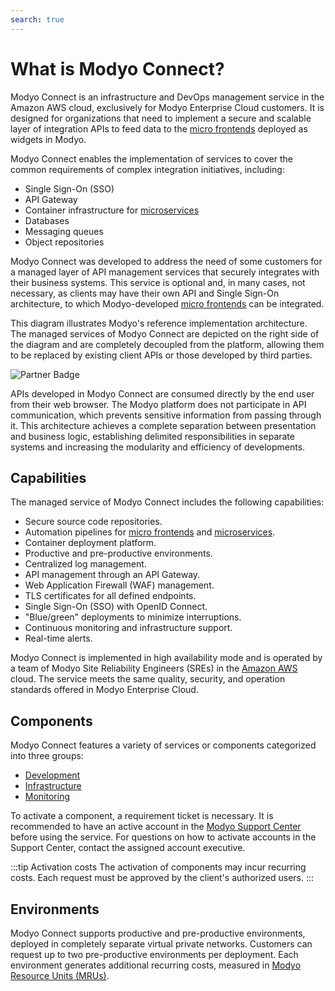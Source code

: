 ```yaml
---
search: true
---
```

# What is Modyo Connect?

Modyo Connect is an infrastructure and DevOps management service in the Amazon AWS cloud, exclusively for Modyo Enterprise Cloud customers. It is designed for organizations that need to implement a secure and scalable layer of integration APIs to feed data to the [micro frontends](/en/architecture/patterns/micro-frontend) deployed as widgets in Modyo.

Modyo Connect enables the implementation of services to cover the common requirements of complex integration initiatives, including:

 - Single Sign-On (SSO)
 - API Gateway
- Container infrastructure for [microservices](/en/architecture/patterns/microservice)
- Databases
- Messaging queues
- Object repositories

Modyo Connect was developed to address the need of some customers for a managed layer of API management services that securely integrates with their business systems. This service is optional and, in many cases, not necessary, as clients may have their own API and Single Sign-On architecture, to which Modyo-developed [micro frontends](/en/architecture/patterns/micro-frontend) can be integrated.

This diagram illustrates Modyo's reference implementation architecture. The managed services of Modyo Connect are depicted on the right side of the diagram and are completely decoupled from the platform, allowing them to be replaced by existing client APIs or those developed by third parties.

<img src="/assets/img/infrastructure/reference_architecture.png" alt="Partner Badge" />

APIs developed in Modyo Connect are consumed directly by the end user from their web browser. The Modyo platform does not participate in API communication, which prevents sensitive information from passing through it. This architecture achieves a complete separation between presentation and business logic, establishing delimited responsibilities in separate systems and increasing the modularity and efficiency of developments.


## Capabilities

The managed service of Modyo Connect includes the following capabilities:

- Secure source code repositories.
- Automation pipelines for [micro frontends](/en/architecture/patterns/micro-frontend) and [microservices](/en/architecture/patterns/microservice).
- Container deployment platform.
- Productive and pre-productive environments.
- Centralized log management.
- API management through an API Gateway.
- Web Application Firewall (WAF) management.
- TLS certificates for all defined endpoints.
- Single Sign-On (SSO) with OpenID Connect.
- "Blue/green" deployments to minimize interruptions.
- Continuous monitoring and infrastructure support.
- Real-time alerts.

Modyo Connect is implemented in high availability mode and is operated by a team of Modyo Site Reliability Engineers (SREs) in the [Amazon AWS](architecture.md) cloud. The service meets the same quality, security, and operation standards offered in Modyo Enterprise Cloud.

## Components

Modyo Connect features a variety of services or components categorized into three groups:

- [Development](development/README.md)
- [Infrastructure](infrastructure/README.md)
- [Monitoring](monitoring/README.md)

To activate a component, a requirement ticket is necessary. It is recommended to have an active account in the [Modyo Support Center](https://support.modyo.com) before using the service. For questions on how to activate accounts in the Support Center, contact the assigned account executive.

:::tip Activation costs
The activation of components may incur recurring costs. Each request must be approved by the client's authorized users.
:::

## Environments

Modyo Connect supports productive and pre-productive environments, deployed in completely separate virtual private networks. Customers can request up to two pre-productive environments per deployment. Each environment generates additional recurring costs, measured in [Modyo Resource Units (MRUs)](resources/mrus.md).